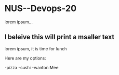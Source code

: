 # NUS--Devops-20
lorem ipsum...

## I beleive this will print a msaller text

lorem ipsum, it is time for lunch

Here are my options:

-pizza
-sushi
-wanton Mee
